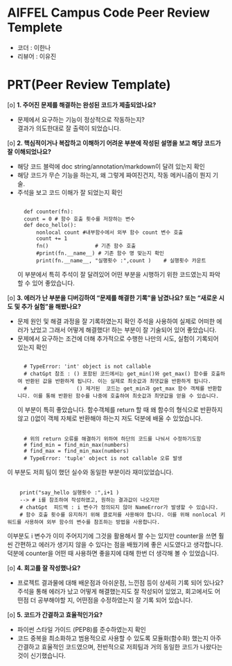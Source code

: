 # AIFFEL Campus Code Peer Review Templete
- 코더 : 이한나
- 리뷰어 : 이유진


# PRT(Peer Review Template)
[o]  **1. 주어진 문제를 해결하는 완성된 코드가 제출되었나요?**
- 문제에서 요구하는 기능이 정상적으로 작동하는지?</br>
  결과가 의도한대로 잘 출력이 되었습니다.
    
[o]  **2. 핵심적이거나 복잡하고 이해하기 어려운 부분에 작성된 설명을 보고 해당 코드가 잘 이해되었나요?**
- 해당 코드 블럭에 doc string/annotation/markdown이 달려 있는지 확인
- 해당 코드가 무슨 기능을 하는지, 왜 그렇게 짜여진건지, 작동 메커니즘이 뭔지 기술.
- 주석을 보고 코드 이해가 잘 되었는지 확인
  <pre><code>  
    def counter(fn):
    count = 0 # 함수 호출 횟수를 저장하는 변수
    def deco_hello():
        nonlocal count #내부함수에서 외부 함수 count 변수 호출
        count += 1
        fn()               # 기존 함수 호출
        #print(fn.__name__) # 기존 함수 명 맞는지 확인
        print(fn.__name__, "실행횟수 :",count )    # 실행횟수 카운트
  </code></pre>
  이 부분에서 특히 주석이 잘 달려있어 어떤 부분을 시행하기 위한 코드였는지 파악할 수 있어 좋았습니다.
        
[o]  **3. 에러가 난 부분을 디버깅하여 “문제를 해결한 기록”을 남겼나요? 또는 “새로운 시도 및 추가 실험”을 해봤나요?**
- 문제 원인 및 해결 과정을 잘 기록하였는지 확인
  주석을 사용하여 실제로 어떠한 에러가 났었고 그래서 어떻게 해결했다! 하는 부분이 잘 기술되어 있어 좋았습니다.
- 문제에서 요구하는 조건에 더해 추가적으로 수행한 나만의 시도, 실험이 기록되어 있는지 확인
  <pre><code>  
    # TypeError: 'int' object is not callable  
    # chatGpt 참조 : () 포함된 코드에서는 get_min()와 get_max() 함수를 호출하여 반환된 값을 반환하게 됩니다. 이는 실제로 최솟값과 최댓값을 반환하게 됩니다.  
    #                () 제거된  코드는 get_min과 get_max 함수 객체를 반환합니다. 이를 통해 반환된 함수를 나중에 호출하여 최솟값과 최댓값을 얻을 수 있습니다.</code></pre>
    이 부분이 특히 좋았습니다. 함수객체를 return 할 때 왜 함수의 형식으로 반환하지 않고 ()없이 객체 자체로 반환해야 하는지 저도 덕분에 배울 수 있었습니다.
  <pre><code>  
    # 위의 return 오류를 해결하기 위하여 하단의 코드를 나눠서 수정하기도함  
    # find_min = find_min_max(numbers)  
    # find_max = find_min_max(numbers)  
    # TypeError: 'tuple' object is not callable 오류 발생</code></pre>
이 부분도 저희 팀이 했던 실수와 동일한 부분이라 재미있었습니다.
  <pre><code>  
    print("say_hello 실행횟수 :",i+1 )
    --> # i를 참조하여 작성하였고, 원하는 결과값이 나오지만  
    # chatGpt  피드백 : i 변수가 정의되지 않아 NameError가 발생할 수 있습니다.  
    # 함수 호출 횟수를 유지하기 위해 클로저를 사용해야 합니다. 이를 위해 nonlocal 키워드를 사용하여 외부 함수의 변수를 참조하는 방법을 사용합니다.</code></pre>
이부분도 i 변수가 이미 주어지기에 그것을 활용해서 짤 수는 있지만 counter을 쓰면 훨씬 간편하고 에러가 생기지 않을 수 있다는 점을 배웠기에 좋은 시도였다고 생각합니다. 덕분에 counter을 어떤 때 사용하면 좋을지에 대해 한번 더 생각해 볼 수 있었습니다.
        
[o]  **4. 회고를 잘 작성했나요?**
- 프로젝트 결과물에 대해 배운점과 아쉬운점, 느낀점 등이 상세히 기록 되어 있나요?
  주석을 통해 에러가 났고 어떻게 해결했는지도 잘 작성되어 있었고, 회고에서도 어떤점 더 공부해야할 지, 어떤점을 수정하였는지 잘 기록 되어 있습니다.
        
[o]  **5. 코드가 간결하고 효율적인가요?**
- 파이썬 스타일 가이드 (PEP8)를 준수하였는지 확인
- 코드 중복을 최소화하고 범용적으로 사용할 수 있도록 모듈화(함수화) 했는지
  아주 간결하고 효율적인 코드였으며, 전반적으로 저희팀과 거의 동일한 코드가 나왔다는것이 신기했습니다.
